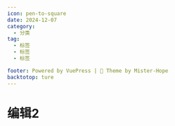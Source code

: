 ```yaml
---
icon: pen-to-square
date: 2024-12-07
category:
  - 分类
tag:
  - 标签
  - 标签
  - 标签

footer: Powered by VuePress | 🌈 Theme by Mister-Hope
backtotop: ture
---
```

# 编辑2
